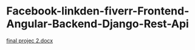 # Facebook-linkden-fiverr-Frontend-Angular-Backend-Django-Rest-Api

[final projec 2.docx](https://github.com/scorpius72/Facebook-linkden-fiverr-Frontend-Angular-Backend-Django-Rest-Api/files/10341659/final.projec.2.docx)
